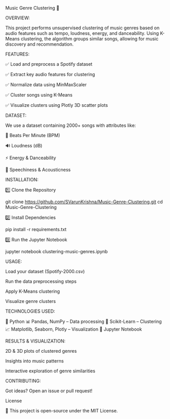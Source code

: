 Music Genre Clustering 🎵

OVERVIEW:

This project performs unsupervised clustering of music genres based on audio features such as tempo, loudness, energy, and danceability. Using K-Means clustering, the algorithm groups similar songs, allowing for music discovery and recommendation.

FEATURES:

✅ Load and preprocess a Spotify dataset

✅ Extract key audio features for clustering

✅ Normalize data using MinMaxScaler

✅ Cluster songs using K-Means

✅ Visualize clusters using Plotly 3D scatter plots

DATASET:

We use a dataset containing 2000+ songs with attributes like:

🎵 Beats Per Minute (BPM)

🔊 Loudness (dB)

⚡ Energy & Danceability

🎤 Speechiness & Acousticness


INSTALLATION:

1️⃣ Clone the Repository

git clone https://github.com/SVarunKrishna/Music-Genre-Clustering.git
cd Music-Genre-Clustering

2️⃣ Install Dependencies

pip install -r requirements.txt

3️⃣ Run the Jupyter Notebook

jupyter notebook clustering-music-genres.ipynb


USAGE:

Load your dataset (Spotify-2000.csv)

Run the data preprocessing steps

Apply K-Means clustering

Visualize genre clusters


TECHNOLOGIES USED:

🚀 Python
📊 Pandas, NumPy – Data processing
🧠 Scikit-Learn – Clustering
📈 Matplotlib, Seaborn, Plotly – Visualization
📂 Jupyter Notebook

RESULTS & VISUALIZATION:

2D & 3D plots of clustered genres

Insights into music patterns

Interactive exploration of genre similarities


CONTRIBUTING:

Got ideas? Open an issue or pull request!

License

📝 This project is open-source under the MIT License.
